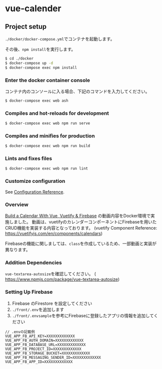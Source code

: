 # vue-calender

## Project setup

`./docker/docker-compose.yml`でコンテナを起動します。

その後、`npm install`を実行します。

```bash
$ cd ./docker
$ docker-compose up -d
$ docker-compose exec npm install
```

### Enter the docker container console

コンテナ内のコンソールに入る場合、下記のコマンドを入力してください。

```bash
$ docker-compose exec web ash 
```

### Compiles and hot-reloads for development

```bash
$ docker-compose exec web npm run serve
```

### Compiles and minifies for production
```bash
$ docker-compose exec web npm run build
```

### Lints and fixes files
```bash
$ docker-compose exec web npm run lint
```

### Customize configuration
See [Configuration Reference](https://cli.vuejs.org/config/).

### Overview

[Build a Calendar With Vue, Vuetify & Firebase](https://www.youtube.com/watch?v=2NOsjTT1b_k) の動画内容をDocker環境で実施しました。
動画は、vuetifyのカレンダーコンポーネントにFirebaseを用いたCRUD機能を実装する内容となっております。
(vuetify Component Reference: https://vuetifyjs.com/en/components/calendars)

Firebaseの機能に関しましては、`class`を作成しているため、一部動画と実装が異なります。

### Addition Dependencies

```vue-textarea-autosize```を確認してください。
( https://www.npmjs.com/package/vue-textarea-autosize)

### Setting Up Firebase

1. Firebase のFirestore を設定してください
2. `./front/.env`を追加します
3. `./front/.envsample`を参考にFirebaseに登録したアプリの情報を追加してください

```
// .envの記載例
VUE_APP_FB_API_KEY=XXXXXXXXXXXXX
VUE_APP_FB_AUTH_DOMAIN=XXXXXXXXXXXXX
VUE_APP_FB_DATABASE_URL=XXXXXXXXXXXXX
VUE_APP_FB_PROJECT_ID=XXXXXXXXXXXXX
VUE_APP_FB_STORAGE_BUCKET=XXXXXXXXXXXXX
VUE_APP_FB_MESSAGING_SENDER_ID=XXXXXXXXXXXXX
VUE_APP_FB_APP_ID=XXXXXXXXXXXXX
```
